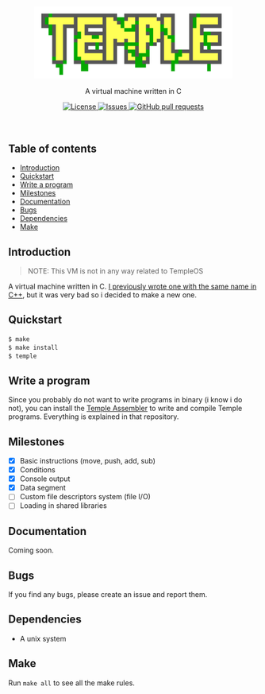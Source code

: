 <p align="center">
	<img width="400px" src="res/logo.png"/>
	<p align="center">A virtual machine written in C</p>
</p>
<p align="center">
	<a href="./LICENSE">
		<img alt="License" src="https://img.shields.io/badge/license-GPL-blue?color=7aca00"/>
	</a>
	<a href="https://github.com/Temple-VM/temple/issues">
		<img alt="Issues" src="https://img.shields.io/github/issues/Temple-VM/temple?color=0088ff"/>
	</a>
	<a href="https://github.com/Temple-VM/temple/pulls">
		<img alt="GitHub pull requests" src="https://img.shields.io/github/issues-pr/Temple-VM/temple?color=0088ff"/>
	</a>
	<br><br><br>
</p>

## Table of contents
* [Introduction](#introduction)
* [Quickstart](#quickstart)
* [Write a program](#write-a-program)
* [Milestones](#milestones)
* [Documentation](#documentation)
* [Bugs](#bugs)
* [Dependencies](#dependencies)
* [Make](#make)

## Introduction
> NOTE: This VM is not in any way related to TempleOS

A virtual machine written in C. [I previously wrote one with the same name in C++](https://github.com/lordoftrident/temple_lang),
but it was very bad so i decided to make a new one.

## Quickstart
```sh
$ make
$ make install
$ temple
```

## Write a program
Since you probably do not want to write programs in binary (i know i do not), you can install the
[Temple Assembler](https://github.com/Temple-VM/tmasm) to write and compile Temple programs.
Everything is explained in that repository.

## Milestones
- [X] Basic instructions (move, push, add, sub)
- [X] Conditions
- [X] Console output
- [X] Data segment
- [ ] Custom file descriptors system (file I/O)
- [ ] Loading in shared libraries

## Documentation
Coming soon.

## Bugs
If you find any bugs, please create an issue and report them.

## Dependencies
- A unix system

## Make
Run `make all` to see all the make rules.
